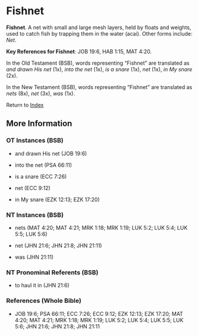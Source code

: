 # Fishnet
**Fishnet**. 
A net with small and large mesh layers, held by floats and weights, used to catch fish by trapping them in the water (acai). 
Other forms include: 
*Net*. 


**Key References for Fishnet**: 
JOB 19:6, HAB 1:15, MAT 4:20. 


In the Old Testament (BSB), words representing “Fishnet” are translated as 
*and drawn His net* (1x), *into the net* (1x), *is a snare* (1x), *net* (1x), *in My snare* (2x). 


In the New Testament (BSB), words representing “Fishnet” are translated as 
*nets* (8x), *net* (3x), *was* (1x). 


Return to [Index](00-Index.md)

## More Information

### OT Instances (BSB)

* and drawn His net (JOB 19:6)

* into the net (PSA 66:11)

* is a snare (ECC 7:26)

* net (ECC 9:12)

* in My snare (EZK 12:13; EZK 17:20)



### NT Instances (BSB)

* nets (MAT 4:20; MAT 4:21; MRK 1:18; MRK 1:19; LUK 5:2; LUK 5:4; LUK 5:5; LUK 5:6)

* net (JHN 21:6; JHN 21:8; JHN 21:11)

* was (JHN 21:11)



### NT Pronominal Referents (BSB)

* to haul it in (JHN 21:6)



### References (Whole Bible)

* JOB 19:6; PSA 66:11; ECC 7:26; ECC 9:12; EZK 12:13; EZK 17:20; MAT 4:20; MAT 4:21; MRK 1:18; MRK 1:19; LUK 5:2; LUK 5:4; LUK 5:5; LUK 5:6; JHN 21:6; JHN 21:8; JHN 21:11




